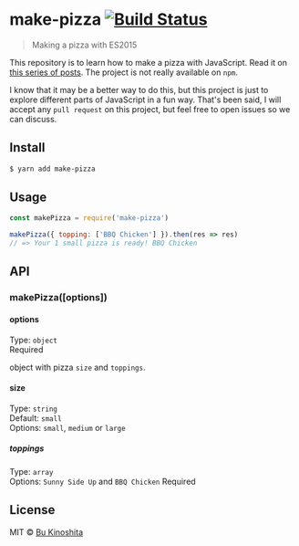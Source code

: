 # make-pizza [![Build Status](https://travis-ci.org/bukinoshita/make-pizza.svg?branch=master)](https://travis-ci.org/bukinoshita/make-pizza)

> Making a pizza with ES2015

This repository is to learn how to make a pizza with JavaScript. Read it on [this series of posts](). The project is not really available on `npm`.

I know that it may be a better way to do this, but this project is just to explore different parts of JavaScript in a fun way. That's been said, I will accept any `pull request` on this project, but feel free to open issues so we can discuss.


## Install

```bash
$ yarn add make-pizza
```


## Usage

```js
const makePizza = require('make-pizza')

makePizza({ topping: ['BBQ Chicken'] }).then(res => res)
// => Your 1 small pizza is ready! BBQ Chicken
```


## API

### makePizza([options])

#### options

Type: `object`<br/>
Required

object with pizza `size` and `toppings`.

#### size

Type: `string`<br />
Default: `small`<br />
Options: `small`, `medium` or `large`

##### toppings

Type: `array`<br/>
Options: `Sunny Side Up` and `BBQ Chicken`
Required


## License

MIT © [Bu Kinoshita](https://bukinoshita.io)
